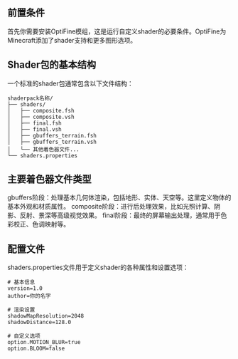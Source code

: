 ## 前置条件
首先你需要安装OptiFine模组，这是运行自定义shader的必要条件。OptiFine为Minecraft添加了shader支持和更多图形选项。

## Shader包的基本结构
一个标准的shader包通常包含以下文件结构：
```
shaderpack名称/
├── shaders/
│   ├── composite.fsh
│   ├── composite.vsh
│   ├── final.fsh
│   ├── final.vsh
│   ├── gbuffers_terrain.fsh
│   ├── gbuffers_terrain.vsh
│   └── 其他着色器文件...
└── shaders.properties
```

## 主要着色器文件类型
gbuffers阶段：处理基本几何体渲染，包括地形、实体、天空等。这里定义物体的基本外观和材质属性。
composite阶段：进行后处理效果，比如光照计算、阴影、反射、景深等高级视觉效果。
final阶段：最终的屏幕输出处理，通常用于色彩校正、色调映射等。


## 配置文件
shaders.properties文件用于定义shader的各种属性和设置选项：

```
# 基本信息
version=1.0
author=你的名字

# 渲染设置
shadowMapResolution=2048
shadowDistance=128.0

# 自定义选项
option.MOTION_BLUR=true
option.BLOOM=false
```